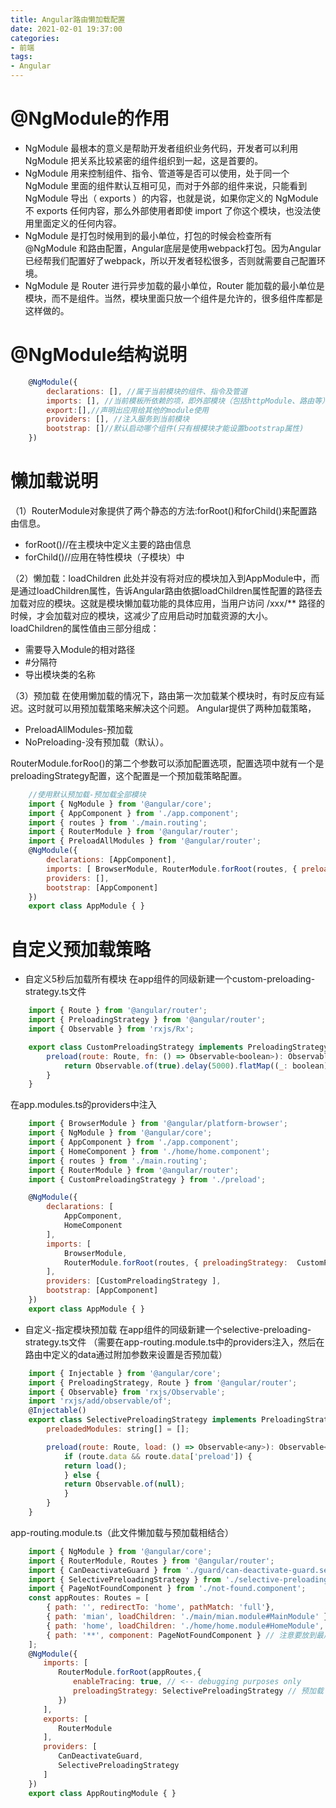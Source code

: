 ```yaml
---
title: Angular路由懒加载配置
date: 2021-02-01 19:37:00
categories:
- 前端
tags:
- Angular
---
```


# @NgModule的作用
- NgModule 最根本的意义是帮助开发者组织业务代码，开发者可以利用 NgModule 把关系比较紧密的组件组织到一起，这是首要的。
- NgModule 用来控制组件、指令、管道等是否可以使用，处于同一个 NgModule 里面的组件默认互相可见，而对于外部的组件来说，只能看到 NgModule 导出（ exports ）的内容，也就是说，如果你定义的 NgModule 不 exports 任何内容，那么外部使用者即使 import 了你这个模块，也没法使用里面定义的任何内容。
- NgModule 是打包时候用到的最小单位，打包的时候会检查所有 @NgModule 和路由配置，Angular底层是使用webpack打包。因为Angular已经帮我们配置好了webpack，所以开发者轻松很多，否则就需要自己配置环境。
- NgModule 是 Router 进行异步加载的最小单位，Router 能加载的最小单位是模块，而不是组件。当然，模块里面只放一个组件是允许的，很多组件库都是这样做的。

# @NgModule结构说明
``` javascript
    @NgModule({ 　　
        declarations: [], //属于当前模块的组件、指令及管道　　
        imports: [], //当前模板所依赖的项，即外部模块（包括httpModule、路由等）　　
        export:[],//声明出应用给其他的module使用　　
        providers: [], //注入服务到当前模块　　
        bootstrap: []//默认启动哪个组件(只有根模块才能设置bootstrap属性)
    })
```

# 懒加载说明
（1）RouterModule对象提供了两个静态的方法:forRoot()和forChild()来配置路由信息。
- forRoot()//在主模块中定义主要的路由信息
- forChild()//应用在特性模块（子模块）中

（2）懒加载：loadChildren
此处并没有将对应的模块加入到AppModule中，而是通过loadChildren属性，告诉Angular路由依据loadChildren属性配置的路径去加载对应的模块。这就是模块懒加载功能的具体应用，当用户访问 /xxx/** 路径的时候，才会加载对应的模块，这减少了应用启动时加载资源的大小。 loadChildren的属性值由三部分组成：
- 需要导入Module的相对路径
- #分隔符
- 导出模块类的名称

（3）预加载
在使用懒加载的情况下，路由第一次加载某个模块时，有时反应有延迟。这时就可以用预加载策略来解决这个问题。
Angular提供了两种加载策略，
- PreloadAllModules-预加载
- NoPreloading-没有预加载（默认）。

RouterModule.forRoo()的第二个参数可以添加配置选项，配置选项中就有一个是preloadingStrategy配置，这个配置是一个预加载策略配置。

``` javascript
    //使用默认预加载-预加载全部模块
    import { NgModule } from '@angular/core'; 
    import { AppComponent } from './app.component'; 
    import { routes } from './main.routing'; 
    import { RouterModule } from '@angular/router'; 
    import { PreloadAllModules } from '@angular/router'; 
    @NgModule({ 　　
        declarations: [AppComponent], 　　
        imports: [ BrowserModule, RouterModule.forRoot(routes, { preloadingStrategy: PreloadAllModules }) ], 　　
        providers: [], 　　
        bootstrap: [AppComponent] 
    }) 
    export class AppModule { }
```

# 自定义预加载策略
- 自定义5秒后加载所有模块
在app组件的同级新建一个custom-preloading-strategy.ts文件
``` javascript
    import { Route } from '@angular/router';
    import { PreloadingStrategy } from '@angular/router';
    import { Observable } from 'rxjs/Rx';

    export class CustomPreloadingStrategy implements PreloadingStrategy {
        preload(route: Route, fn: () => Observable<boolean>): Observable<boolean> {
            return Observable.of(true).delay(5000).flatMap((_: boolean) => fn());
        }
    }
```
在app.modules.ts的providers中注入
``` javascript
    import { BrowserModule } from '@angular/platform-browser';
    import { NgModule } from '@angular/core';
    import { AppComponent } from './app.component';
    import { HomeComponent } from './home/home.component';
    import { routes } from './main.routing';
    import { RouterModule } from '@angular/router';
    import { CustomPreloadingStrategy } from './preload';

    @NgModule({
        declarations: [
            AppComponent,
            HomeComponent
        ],
        imports: [
            BrowserModule,
            RouterModule.forRoot(routes, { preloadingStrategy:  CustomPreloadingStrategy })
        ],
        providers: [CustomPreloadingStrategy ],
        bootstrap: [AppComponent]
    })
    export class AppModule { }
```

- 自定义-指定模块预加载
在app组件的同级新建一个selective-preloading-strategy.ts文件
（需要在app-routing.module.ts中的providers注入，然后在路由中定义的data通过附加参数来设置是否预加载）
``` javascript
    import { Injectable } from '@angular/core';
    import { PreloadingStrategy, Route } from '@angular/router';
    import { Observable} from 'rxjs/Observable';
    import 'rxjs/add/observable/of';
    @Injectable()
    export class SelectivePreloadingStrategy implements PreloadingStrategy {
        preloadedModules: string[] = [];

        preload(route: Route, load: () => Observable<any>): Observable<any> {
            if (route.data && route.data['preload']) {
            return load();
            } else {
            return Observable.of(null);
            }
        }
    }
```
app-routing.module.ts（此文件懒加载与预加载相结合）
``` javascript
    import { NgModule } from '@angular/core';
    import { RouterModule, Routes } from '@angular/router';
    import { CanDeactivateGuard } from './guard/can-deactivate-guard.service';
    import { SelectivePreloadingStrategy } from './selective-preloading-strategy'; // 预加载
    import { PageNotFoundComponent } from './not-found.component';
    const appRoutes: Routes = [
        { path: '', redirectTo: 'home', pathMatch: 'full'},
        { path: 'mian', loadChildren: './main/mian.module#MainModule' }, // 懒加载(在这个层级的router配置文件及module文件都不需要引入该组建)
        { path: 'home', loadChildren: './home/home.module#HomeModule', data: { preload: true } }, // 懒加载 + 预加载
        { path: '**', component: PageNotFoundComponent } // 注意要放到最后
    ];
    @NgModule({
    　　imports: [
    　　　　RouterModule.forRoot(appRoutes,{
    　　　　　　enableTracing: true, // <-- debugging purposes only
    　　　　　　preloadingStrategy: SelectivePreloadingStrategy // 预加载
    　　　　})
    　　],
    　　exports: [
    　　　　RouterModule
    　　],
    　　providers: [
    　　　　CanDeactivateGuard,
    　　　　SelectivePreloadingStrategy
    　　]
    })
    export class AppRoutingModule { }
```
